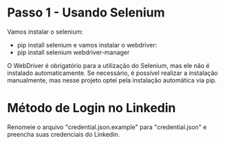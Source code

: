 # Passo 1 - Usando Selenium
Vamos instalar o selenium:
 - pip install selenium 
 e vamos instalar o webdriver:
 - pip install selenium webdriver-manager

O WebDriver é obrigatório para a utilização do Selenium, mas ele não é instalado automaticamente. Se necessário, é possível realizar a instalação manualmente, mas nesse projeto optei pela instalação automática via pip.

# Método de Login no Linkedin

Renomeie o arquivo "credential.json.example" para "credential.json" e preencha suas credenciais do Linkedin.
